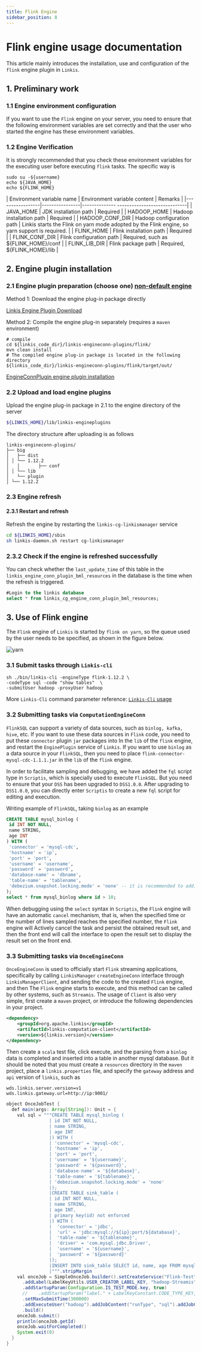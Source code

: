 ```yaml
---
title: Flink Engine
sidebar_position: 8
---
```


# Flink engine usage documentation

This article mainly introduces the installation, use and configuration of the `flink` engine plugin in `Linkis`.

## 1. Preliminary work
### 1.1 Engine environment configuration

If you want to use the `Flink` engine on your server, you need to ensure that the following environment variables are set correctly and that the user who started the engine has these environment variables.

### 1.2 Engine Verification

It is strongly recommended that you check these environment variables for the executing user before executing `flink` tasks. The specific way is
```
sudo su -${username}
echo ${JAVA_HOME}
echo ${FLINK_HOME}
```

| Environment variable name | Environment variable content | Remarks |
|-----------------|----------------|-------------- -----------------------------|
| JAVA_HOME | JDK installation path | Required |
| HADOOP_HOME | Hadoop installation path | Required |
| HADOOP_CONF_DIR | Hadoop configuration path | Linkis starts the Flink on yarn mode adopted by the Flink engine, so yarn support is required. |
| FLINK_HOME | Flink installation path | Required |
| FLINK_CONF_DIR | Flink configuration path | Required, such as ${FLINK_HOME}/conf |
| FLINK_LIB_DIR | Flink package path | Required, ${FLINK_HOME}/lib |


## 2. Engine plugin installation

### 2.1 Engine plugin preparation (choose one) [non-default engine](./overview.md)

Method 1: Download the engine plug-in package directly

[Linkis Engine Plugin Download](https://linkis.apache.org/zh-CN/blog/2022/04/15/how-to-download-engineconn-plugin)

Method 2: Compile the engine plug-in separately (requires a `maven` environment)

```
# compile
cd ${linkis_code_dir}/linkis-engineconn-plugins/flink/
mvn clean install
# The compiled engine plug-in package is located in the following directory
${linkis_code_dir}/linkis-engineconn-plugins/flink/target/out/
```

[EngineConnPlugin engine plugin installation](../deployment/install-engineconn.md)

### 2.2 Upload and load engine plugins

Upload the engine plug-in package in 2.1 to the engine directory of the server
```bash 
${LINKIS_HOME}/lib/linkis-engineplugins
```
The directory structure after uploading is as follows
```
linkis-engineconn-plugins/
├── big
│   ├── dist
│ │ └── 1.12.2
│   │       ├── conf
│ │ └── lib
│   └── plugin
│ └── 1.12.2
```
### 2.3 Engine refresh

#### 2.3.1 Restart and refresh
Refresh the engine by restarting the `linkis-cg-linkismanager` service
```bash
cd ${LINKIS_HOME}/sbin
sh linkis-daemon.sh restart cg-linkismanager
```

### 2.3.2 Check if the engine is refreshed successfully
You can check whether the `last_update_time` of this table in the `linkis_engine_conn_plugin_bml_resources` in the database is the time when the refresh is triggered.

```sql
#Login to the linkis database
select * from linkis_cg_engine_conn_plugin_bml_resources;
```


## 3. Use of Flink engine

The `Flink` engine of `Linkis` is started by `flink on yarn`, so the queue used by the user needs to be specified, as shown in the figure below.

![yarn](./images/yarn-conf.png)  

### 3.1 Submit tasks through `Linkis-cli`

```shell
sh ./bin/linkis-cli -engineType flink-1.12.2 \
-codeType sql -code "show tables"  \
-submitUser hadoop -proxyUser hadoop
```

More `Linkis-Cli` command parameter reference: [`Linkis-Cli` usage](../user-guide/linkiscli-manual.md)

### 3.2 Submitting tasks via `ComputationEngineConn`

`FlinkSQL` can support a variety of data sources, such as `binlog, kafka, hive`, etc. If you want to use these data sources in `Flink` code, you need to put these `connector` plugin `jar` packages into In the `lib` of the `flink` engine, and restart the `EnginePlugin` service of `Linkis`. If you want to use `binlog` as a data source in your `FlinkSQL`, then you need to place `flink-connector-mysql-cdc-1.1.1.jar` in the `lib` of the `flink` engine.

In order to facilitate sampling and debugging, we have added the `fql` script type in `Scriptis`, which is specially used to execute `FlinkSQL`. But you need to ensure that your `DSS` has been upgraded to `DSS1.0.0`. After upgrading to `DSS1.0.0`, you can directly enter `Scriptis` to create a new `fql` script for editing and execution.

Writing example of `FlinkSQL`, taking `binlog` as an example
```sql
CREATE TABLE mysql_binlog (
 id INT NOT NULL,
 name STRING,
 age INT
) WITH (
 'connector' = 'mysql-cdc',
 'hostname' = 'ip',
 'port' = 'port',
 'username' = 'username',
 'password' = 'password',
 'database-name' = 'dbname',
 'table-name' = 'tablename',
 'debezium.snapshot.locking.mode' = 'none' -- it is recommended to add, otherwise the lock table will be required
);
select * from mysql_binlog where id > 10;
```
When debugging using the `select` syntax in `Scriptis`, the `Flink` engine will have an automatic `cancel` mechanism, that is, when the specified time or the number of lines sampled reaches the specified number, the `Flink` engine will Actively cancel the task and persist the obtained result set, and then the front end will call the interface to open the result set to display the result set on the front end.

### 3.3 Submitting tasks via `OnceEngineConn`

`OnceEngineConn` is used to officially start `Flink` streaming applications, specifically by calling `LinkisManager` `createEngineConn` interface through `LinkisManagerClient`, and sending the code to the created `Flink` engine, and then The `Flink` engine starts to execute, and this method can be called by other systems, such as `Streamis`. The usage of `Client` is also very simple, first create a `maven` project, or introduce the following dependencies in your project.
```xml
<dependency>
    <groupId>org.apache.linkis</groupId>
    <artifactId>linkis-computation-client</artifactId>
    <version>${linkis.version}</version>
</dependency>
```
Then create a `scala` test file, click execute, and the parsing from a `binlog` data is completed and inserted into a table in another mysql database. But it should be noted that you must create a `resources` directory in the `maven` project, place a `linkis.properties` file, and specify the `gateway` address and `api` version of `linkis`, such as
```properties
wds.linkis.server.version=v1
wds.linkis.gateway.url=http://ip:9001/
```
```java
object OnceJobTest {
  def main(args: Array[String]): Unit = {
    val sql = """CREATE TABLE mysql_binlog (
                | id INT NOT NULL,
                | name STRING,
                | age INT
                |) WITH (
                | 'connector' = 'mysql-cdc',
                | 'hostname' = 'ip',
                | 'port' = 'port',
                | 'username' = '${username}',
                | 'password' = '${password}',
                | 'database-name' = '${database}',
                | 'table-name' = '${tablename}',
                | 'debezium.snapshot.locking.mode' = 'none'
                |);
                |CREATE TABLE sink_table (
                | id INT NOT NULL,
                | name STRING,
                | age INT,
                | primary key(id) not enforced
                |) WITH (
                |  'connector' = 'jdbc',
                |  'url' = 'jdbc:mysql://${ip}:port/${database}',
                |  'table-name' = '${tablename}',
                |  'driver' = 'com.mysql.jdbc.Driver',
                |  'username' = '${username}',
                |  'password' = '${password}'
                |);
                |INSERT INTO sink_table SELECT id, name, age FROM mysql_binlog;
                |""".stripMargin
    val onceJob = SimpleOnceJob.builder().setCreateService("Flink-Test").addLabel(LabelKeyUtils.ENGINE_TYPE_LABEL_KEY, "flink-1.12.2")
      .addLabel(LabelKeyUtils.USER_CREATOR_LABEL_KEY, "hadoop-Streamis").addLabel(LabelKeyUtils.ENGINE_CONN_MODE_LABEL_KEY, "once")
      .addStartupParam(Configuration.IS_TEST_MODE.key, true)
      //    .addStartupParam("label." + LabelKeyConstant.CODE_TYPE_KEY, "sql")
      .setMaxSubmitTime(300000)
      .addExecuteUser("hadoop").addJobContent("runType", "sql").addJobContent("code", sql).addSource("jobName", "OnceJobTest")
      .build()
    onceJob.submit()
    println(onceJob.getId)
    onceJob.waitForCompleted()
    System.exit(0)
  }
}
```